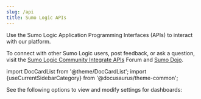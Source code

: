 ```yaml
---
slug: /api
title: Sumo Logic APIs
---
```


Use the Sumo Logic Application Programming Interfaces (APIs) to interact with our  platform.

To connect with other Sumo Logic users, post feedback, or ask a question, visit the [Sumo Logic Community Integrate APIs](https://support.sumologic.com/hc/en-us/community/topics/200263058-Applications-and-Integrations) Forum and [Sumo Dojo](http://slack.sumologic.com/).

import DocCardList from '@theme/DocCardList';
import {useCurrentSidebarCategory} from '@docusaurus/theme-common';

See the following options to view and modify settings for dashboards:

<DocCardList items={useCurrentSidebarCategory().items}/>

